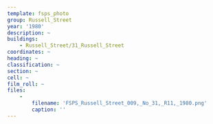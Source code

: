 ```yaml
---
template: fsps_photo
group: Russell_Street
year: '1980'
description: ~
buildings:
    - Russell_Street/31_Russell_Street
coordinates: ~
heading: ~
classification: ~
section: ~
cell: ~
film_roll: ~
files:
    -
        filename: 'FSPS_Russell_Street_009,_No_31,_R11,_1980.png'
        caption: ''
---
```

